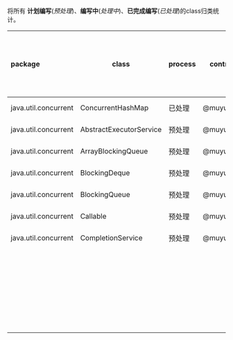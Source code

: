 将所有 **计划编写**(*预处理*)、**编写中**(*处理中*)、**已完成编写**(*已处理*)的class归类统计。


| package | class | process | contributor   | 预计完成月份 |
| :------ | ----- | ------- | ------------- | ------------ |
| java.util.concurrent | ConcurrentHashMap | 已处理 | @muyutingfeng | 3月          |
| java.util.concurrent | AbstractExecutorService | 预处理 | @muyutingfeng | 3月 |
| java.util.concurrent | ArrayBlockingQueue | 预处理 | @muyutingfeng | 3月 |
| java.util.concurrent | BlockingDeque | 预处理 | @muyutingfeng | 3月 |
| java.util.concurrent | BlockingQueue | 预处理 | @muyutingfeng | 3月 |
| java.util.concurrent | Callable | 预处理 | @muyutingfeng | 3月 |
| java.util.concurrent | CompletionService | 预处理 | @muyutingfeng | 3月 |
| | | | | |
| | | | | |
| | | | | |
| | | | | |
| | | | | |
| | | | | |
| | | | | |
| | | | | |
| | | | | |
| | | | | |
| | | | | |
| | | | | |
| | | | | |
| | | | | |
| | | | | |
| | | | | |
| | | | | |
| | | | | |
| | | | | |
| | | | | |
| | | | | |
| | | | | |
| | | | | |
| | | | | |
| | | | | |
| | | | | |
| | | | | |
| | | | | |
| | | | | |
| | | | | |
| | | | | |
| | | | | |

